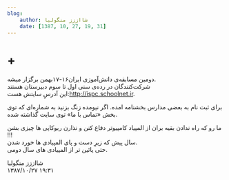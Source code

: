 ```yaml
---
blog:
    author: شااززز منگولیا
    date: [1387, 10, 27, 19, 31]
---
```

# +

<div class="cnt">
<p>دومین مسابقه‌ی دانش‌آموزی ایران۱۶-۱۷بهمن برگزار میشه.<br/>شرکت‌کنندگان در رده‌ی سنی اول تا سوم دبیرستان هستند<br/>این آدرسِ سایتش هست:<a href="http://ispc.schoolnet.ir" target="_blank">http://ispc.schoolnet.ir</a>. </p>
<p>برای ثبت نام به بعضی مدارس بخشنامه امده. اگر نیومده زنگ بزنید به شماره‌ای که توی بخش «تماس با ما» توی سایت گذاشته شده.</p>
<p>ما رو که راه ندادن بقیه بران از المپیاد کامپیوتر دفاع کنن و نذارن ربوکاپی ها چیزى بشن !!!<br/>سال پیش که زیرِ دست و پاى المپیادی ها خورد شدن.<br/>حتى پائین تر از المپیادی هاى سال دومى.</p>
</div>

<div class="blog-info">
    <div class="blog-author">شااززز منگولیا</div>
    <div class="blog-date">۱۳۸۷/۱۰/۲۷ ۱۹:۳۱</div>
</div>

